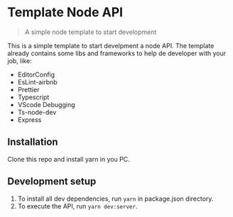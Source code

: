# Template Node API
> A simple node template to start development

This is a simple template to start develpment a node API. The template already contains some libs and frameworks to help de developer with your job,  like:

- EditorConfig
- EsLint-airbnb
- Prettier
- Typescript
- VScode Debugging
- Ts-node-dev
- Express

## Installation

Clone this repo and install yarn in you PC.

## Development setup

1. To install all dev dependencies, run ``` yarn ``` in package.json directory.
2. To execute the API, run ``` yarn dev:server ```.

